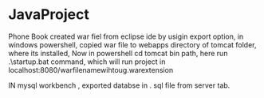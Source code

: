 # JavaProject
Phone Book
created war fiel from eclipse ide by usigin export option,
in windows powershell, copied war file to webapps directory of tomcat folder, where its installed,
Now in powershell cd tomcat bin path, here run .\startup.bat command, which will run project in localhost:8080/warfilenamewihtoug.warextension

IN mysql workbench , exported databse in . sql file from server tab.


